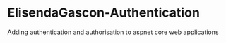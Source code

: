 # ElisendaGascon-Authentication
Adding authentication and authorisation to aspnet core web applications
